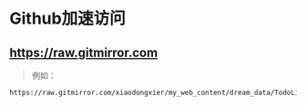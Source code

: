 # Github加速访问


## https://raw.gitmirror.com

> 例如：

```
https://raw.gitmirror.com/xiaodongxier/my_web_content/dream_data/TodoList/index.md
```